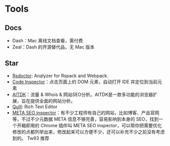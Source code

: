 # Tools

## Docs

- Dash：Mac 离线文档查看，需付费
- Zeal：Dash 的开源替代品，无 Mac 版本

## Star

- [Rsdoctor](https://rsdoctor.dev): Analyzer for Rspack and Webpack.
- [Code Inspector](https://inspector.fe-dev.cn/en/)：点击页面上的 DOM 元素，自动打开 IDE 并定位到当前元素
- [AITDK](https://aitdk.com/zh-CN/extension/)：流量 & Whois & 网站SEO分析。AITDK是一款多功能的浏览器扩展，旨在提供全面的网站分析。
- [Quill](https://quilljs.com): Rich Text Editor
- [META SEO inspector](https://chromewebstore.google.com/detail/ibkclpciafdglkjkcibmohobjkcfkaef?utm_source=ext_app_menu)：有不少工程师有自己的网站，比如博客、产品官网等，不过不少元数据 META 信息不够完善，容易影响到本身的 SEO，找到一个开箱即用的 Chrome 插件叫 META SEO inspector，可以帮你把需要优化修改的点都列举出来，修改起来可以方便不少，还可以补充不少之前没有考虑到的。 Tw93 推荐
